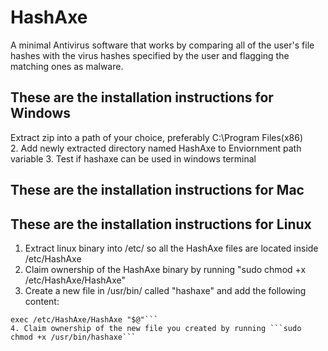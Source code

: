 # HashAxe
A minimal Antivirus software that works by comparing all of the user's file hashes with the virus hashes specified by the user and flagging the matching ones as malware.

## These are the installation instructions for Windows
Extract zip into a path of your choice, preferably C:\Program Files(x86)\
2. Add newly extracted directory named HashAxe to Enviornment path variable
3. Test if hashaxe can be used in windows terminal
## These are the installation instructions for Mac

## These are the installation instructions for Linux
1. Extract linux binary into /etc/ so all the HashAxe files are located inside /etc/HashAxe
2. Claim ownership of the HashAxe binary by running "sudo chmod +x /etc/HashAxe/HashAxe"
3. Create a new file in /usr/bin/ called "hashaxe" and add the following content:
```#! /bin/sh
exec /etc/HashAxe/HashAxe "$@"```
4. Claim ownership of the new file you created by running ```sudo chmod +x /usr/bin/hashaxe```
